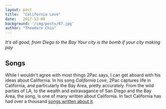 ```yaml
---
layout: post
title:  "California Love"
date:   2017-12-08 
background: '/img/posts/07.jpg'
author: "Theodore Chiu"
---
```


_It's all good, from Diego to the Bay_
_Your city is the bomb if your city making pay_

## Songs
While I wouldn't agree with most things 2Pac says, I can get aboard with his ideas about California. In his song _California Love_, 2Pac captures life in California, and particularly the Bay Area, pretty accurately. From the wild parties of LA, to the wealth and extravagance of San Diego and the Bay Area, the song, is one of many written about California. In fact California has had over a thousand [songs written about it](https://en.wikipedia.org/wiki/List_of_songs_about_California). 
